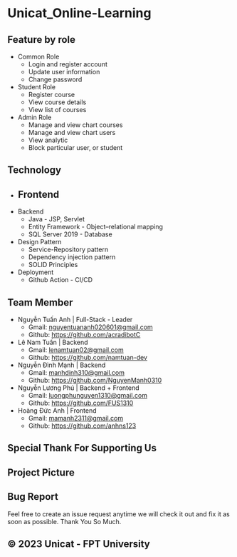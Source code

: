 # Unicat_Online-Learning

## Feature by role

- Common Role
     - Login and register account
     - Update user information
     - Change password
- Student Role
     - Register course
     - View course details
     - View list of courses
- Admin Role
     - Manage and view chart courses
     - Manage and view chart users
     - View analytic
     - Block particular user, or student

## Technology

- Frontend
     - 
- Backend
     - Java - JSP, Servlet
     - Entity Framework - Object–relational mapping
     - SQL Server 2019 - Database
- Design Pattern
     - Service-Repository pattern
     - Dependency injection pattern
     - SOLID Principles
- Deployment
     - Github Action - CI/CD

## Team Member

- Nguyễn Tuấn Anh | Full-Stack - Leader
     - Gmail: nguyentuananh020601@gmail.com
     - Github: https://github.com/acradibotC
- Lê Nam Tuấn | Backend
     - Gmail: lenamtuan02@gmail.com
     - Github: https://github.com/namtuan-dev
- Nguyễn Đình Mạnh | Backend
     - Gmail: manhdinh310@gmail.com
     - Github: https://github.com/NguyenManh0310
- Nguyễn Lương Phú | Backend + Frontend
     - Gmail: luongphunguyen1310@gmail.com
     - Github: https://github.com/FUS1310
- Hoàng Đức Anh | Frontend
     - Gmail: mamanh2311@gmail.com
     - Github: https://github.com/anhns123

## Special Thank For Supporting Us



## Project Picture



## Bug Report

Feel free to create an issue request anytime we will check it out and fix it as soon as possible. Thank You So Much.

## © 2023 Unicat - FPT University
